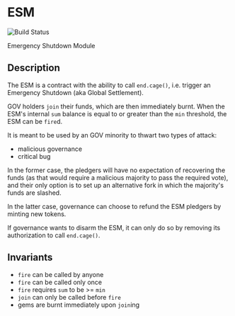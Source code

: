 # ESM
![Build Status](https://github.com/indefibank/esm/actions/workflows/.github/workflows/tests.yaml/badge.svg?branch=v1.2)

Emergency Shutdown Module

## Description

The ESM is a contract with the ability to call `end.cage()`, i.e. trigger an
Emergency Shutdown (aka Global Settlement).

GOV holders `join` their funds, which are then immediately burnt. When the ESM's
internal `sum` balance is equal to or greater than the `min` threshold, the ESM
can be `fire`d.

It is meant to be used by an GOV minority to thwart two types of attack:

* malicious governance
* critical bug

In the former case, the pledgers will have no expectation of recovering the
funds (as that would require a malicious majority to pass the required vote),
and their only option is to set up an alternative fork in which the majority's
funds are slashed.

In the latter case, governance can choose to refund the ESM pledgers by minting new
tokens.

If governance wants to disarm the ESM, it can only do so by removing its
authorization to call `end.cage()`.

## Invariants

* `fire` can be called by anyone
* `fire` can be called only once
* `fire` requires `sum` to be >= `min`
* `join` can only be called before `fire`
* gems are burnt immediately upon `join`ing
